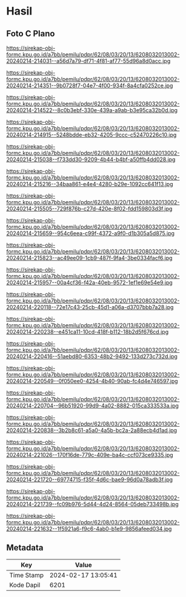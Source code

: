 # Hasil

## Foto C Plano

https://sirekap-obj-formc.kpu.go.id/a7bb/pemilu/pdpr/62/08/03/20/13/6208032013002-20240214-214031--a56d7a79-df71-4f81-af77-55d96a8d0acc.jpg

https://sirekap-obj-formc.kpu.go.id/a7bb/pemilu/pdpr/62/08/03/20/13/6208032013002-20240214-214351--9b0728f7-04e7-4f00-934f-8a4cfa0252ce.jpg

https://sirekap-obj-formc.kpu.go.id/a7bb/pemilu/pdpr/62/08/03/20/13/6208032013002-20240214-214522--8c0b3ebf-330e-439a-a9ab-b3e95ca32b0d.jpg

https://sirekap-obj-formc.kpu.go.id/a7bb/pemilu/pdpr/62/08/03/20/13/6208032013002-20240214-214915--5248bdde-eb32-4205-9ccc-c52470226c10.jpg

https://sirekap-obj-formc.kpu.go.id/a7bb/pemilu/pdpr/62/08/03/20/13/6208032013002-20240214-215038--f733dd30-9209-4b44-b4bf-a50ffb4dd028.jpg

https://sirekap-obj-formc.kpu.go.id/a7bb/pemilu/pdpr/62/08/03/20/13/6208032013002-20240214-215216--34baa861-e4e4-4280-b29e-1092cc641f13.jpg

https://sirekap-obj-formc.kpu.go.id/a7bb/pemilu/pdpr/62/08/03/20/13/6208032013002-20240214-215505--729f876b-c27d-420e-8f02-fdd159803d3f.jpg

https://sirekap-obj-formc.kpu.go.id/a7bb/pemilu/pdpr/62/08/03/20/13/6208032013002-20240214-215659--954c6eea-c99f-4372-a9f0-d1b305a5d875.jpg

https://sirekap-obj-formc.kpu.go.id/a7bb/pemilu/pdpr/62/08/03/20/13/6208032013002-20240214-215823--ac49ee09-1cb9-487f-9fa4-3be0334facf6.jpg

https://sirekap-obj-formc.kpu.go.id/a7bb/pemilu/pdpr/62/08/03/20/13/6208032013002-20240214-215957--00a4cf36-f42a-40eb-9572-1ef1e69e54e9.jpg

https://sirekap-obj-formc.kpu.go.id/a7bb/pemilu/pdpr/62/08/03/20/13/6208032013002-20240214-220118--72e17c43-25cb-45d1-a06a-d3707bbb7a28.jpg

https://sirekap-obj-formc.kpu.go.id/a7bb/pemilu/pdpr/62/08/03/20/13/6208032013002-20240214-220238--e451ca11-10cd-418f-b112-18b2d5f676cd.jpg

https://sirekap-obj-formc.kpu.go.id/a7bb/pemilu/pdpr/62/08/03/20/13/6208032013002-20240214-220416--51aebd80-6353-48b2-9492-133d273c732d.jpg

https://sirekap-obj-formc.kpu.go.id/a7bb/pemilu/pdpr/62/08/03/20/13/6208032013002-20240214-220549--0f050ee0-4254-4b40-90ab-fc4d4e746597.jpg

https://sirekap-obj-formc.kpu.go.id/a7bb/pemilu/pdpr/62/08/03/20/13/6208032013002-20240214-220704--96b51920-99d9-4a02-8882-015ca333533a.jpg

https://sirekap-obj-formc.kpu.go.id/a7bb/pemilu/pdpr/62/08/03/20/13/6208032013002-20240214-220838--3b2b8c61-a5a0-4a5b-bc2a-2a88ecb4d1ad.jpg

https://sirekap-obj-formc.kpu.go.id/a7bb/pemilu/pdpr/62/08/03/20/13/6208032013002-20240214-221026--170f16de-779c-409e-ba4c-ccf073ce9335.jpg

https://sirekap-obj-formc.kpu.go.id/a7bb/pemilu/pdpr/62/08/03/20/13/6208032013002-20240214-221720--69774715-f35f-4d6c-bae9-96d0a78adb3f.jpg

https://sirekap-obj-formc.kpu.go.id/a7bb/pemilu/pdpr/62/08/03/20/13/6208032013002-20240214-221739--fc09b976-5d44-4d24-8564-05deb733498b.jpg

https://sirekap-obj-formc.kpu.go.id/a7bb/pemilu/pdpr/62/08/03/20/13/6208032013002-20240214-221632--1f5921a6-f9c6-4ab0-b1e9-9856afeed034.jpg


## Metadata

| Key        | Value               |
| ---------- | ------------------- |
| Time Stamp | 2024-02-17 13:05:41 |
| Kode Dapil | 6201                |



